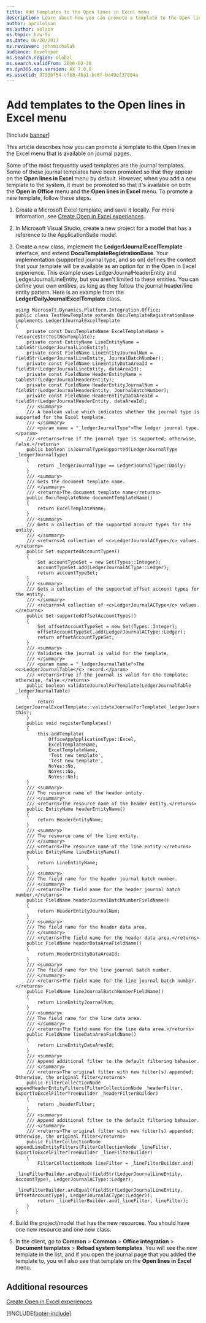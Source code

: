 ```yaml
---
title: Add templates to the Open lines in Excel menu
description: Learn about how you can promote a template to the Open lines in the Excel menu that is available on journal pages.
author: aprilolson
ms.author: aolson
ms.topic: how-to
ms.date: 06/20/2017
ms.reviewer: johnmichalak
audience: Developer
ms.search.region: Global
ms.search.validFrom: 2016-02-28
ms.dyn365.ops.version: AX 7.0.0
ms.assetid: 9793bf54-cfb8-4ba1-bc8f-ba49ef37884a
---
```


# Add templates to the Open lines in Excel menu

[!include [banner](../includes/banner.md)]

This article describes how you can promote a template to the Open lines in the Excel menu that is available on journal pages.

Some of the most frequently used templates are the journal templates. Some of these journal templates have been promoted so that they appear on the **Open lines in Excel** menu by default. However, when you add a new template to the system, it must be promoted so that it's available on both the **Open in Office** menu and the **Open lines in Excel** menu. To promote a new template, follow these steps.

1.  Create a Microsoft Excel template, and save it locally. For more information, see [Create Open in Excel experiences](../office-integration/office-integration-edit-excel.md).

2.  In Microsoft Visual Studio, create a new project for a model that has a reference to the ApplicationSuite model. 

3.  Create a new class, implement the **LedgerIJournalExcelTemplate** interface, and extend **DocuTemplateRegistrationBase**. Your implementation (supported journal type, and so on) defines the context that your template will be available as an option for in the Open in Excel experience. This example uses LedgerJournalHeaderEntity and LedgerJournalLineEntity, but you aren't limited to these entities. You can define your own entities, as long as they follow the journal header/line entity pattern. Here is an example from the **LedgerDailyJournalExcelTemplate** class.

    ```xpp
    using Microsoft.Dynamics.Platform.Integration.Office;  
    public class TestNewTemplate extends DocuTemplateRegistrationBase implements LedgerIJournalExcelTemplate
    {
        private const DocuTemplateName ExcelTemplateName = resourceStr(TestNewTemplate);
        private const EntityName LineEntityName = tableStr(LedgerJournalLineEntity);
        private const FieldName LineEntityJournalNum = fieldStr(LedgerJournalLineEntity, JournalBatchNumber);
        private const FieldName LineEntityDataAreaId = fieldStr(LedgerJournalLineEntity, dataAreaId);
        private const FieldName HeaderEntityName = tableStr(LedgerJournalHeaderEntity);
        private const FieldName HeaderEntityJournalNum = fieldStr(LedgerJournalHeaderEntity, JournalBatchNumber);
        private const FieldName HeaderEntityDataAreaId = fieldStr(LedgerJournalHeaderEntity, dataAreaId);
        /// <summary>
        /// A boolean value which indicates whether the journal type is supported for the Excel template.
        /// </summary>
        /// <param name = "_ledgerJournalType">The ledger journal type.</param>
        /// <returns>True if the journal type is supported; otherwise, false.</returns>
        public boolean isJournalTypeSupported(LedgerJournalType _ledgerJournalType)
        {
            return _ledgerJournalType == LedgerJournalType::Daily;
        }
        /// <summary>
        /// Gets the document template name.
        /// </summary>
        /// <returns>The document template name</returns>
        public DocuTemplateName documentTemplateName()
        {
            return ExcelTemplateName;
        }
        /// <summary>
        /// Gets a collection of the supported account types for the entity.
        /// </summary>
        /// <returns>A collection of <c>LedgerJournalACType</c> values.</returns>
        public Set supportedAccountTypes()
        {
            Set accountTypeSet = new Set(Types::Integer);
            accountTypeSet.add(LedgerJournalACType::Ledger);
            return accountTypeSet;
        }
        /// <summary>
        /// Gets a collection of the supported offset account types for the entity.
        /// </summary>
        /// <returns>A collection of <c>LedgerJournalACType</c> values.</returns>
        public Set supportedOffsetAccountTypes()
        {
            Set offsetAccountTypeSet = new Set(Types::Integer);
            offsetAccountTypeSet.add(LedgerJournalACType::Ledger);
            return offsetAccountTypeSet;
        }
        /// <summary>
        /// Validates the journal is valid for the template.
        /// </summary>
        /// <param name = "_ledgerJournalTable">The <c>LedgerJournalTable</c> record.</param>
        /// <returns>True if the journal is valid for the template; otherwise, false.</returns>
        public boolean validateJournalForTemplate(LedgerJournalTable _ledgerJournalTable)
        {
            return LedgerJournalExcelTemplate::validateJournalForTemplate(_ledgerJournalTable, this);
        }
        public void registerTemplates()
        {
            this.addTemplate(
                OfficeAppApplicationType::Excel,
                ExcelTemplateName,
                ExcelTemplateName,
                'Test new template',
                'Test new template',
                NoYes::No,
                NoYes::No,
                NoYes::No);
        }
        /// <summary>
        /// The resource name of the header entity.
        /// </summary>
        /// <returns>The resource name of the header entity.</returns>
        public EntityName headerEntityName()
        {
            return HeaderEntityName;
        }
        /// <summary>
        /// The resource name of the line entity.
        /// </summary>
        /// <returns>The resource name of the line entity.</returns>
        public EntityName lineEntityName()
        {
            return LineEntityName;
        }
        /// <summary>
        /// The field name for the header journal batch number.
        /// </summary>
        /// <returns>The field name for the header journal batch number.</returns>
        public FieldName headerJournalBatchNumberFieldName()
        {
            return HeaderEntityJournalNum;
        }
        /// <summary>
        /// The field name for the header data area.
        /// </summary>
        /// <returns>The field name for the header data area.</returns>
        public FieldName headerDataAreaFieldName()
        {
            return HeaderEntityDataAreaId;
        }
        /// <summary>
        /// The field name for the line journal batch number.
        /// </summary>
        /// <returns>The field name for the line journal batch number.</returns>
        public FieldName lineJournalBatchNumberFieldName()
        {
            return LineEntityJournalNum;
        }
        /// <summary>
        /// The field name for the line data area.
        /// </summary>
        /// <returns>The field name for the line data area.</returns>
        public FieldName lineDataAreaFieldName()
        {
            return LineEntityDataAreaId;
        }
        /// <summary>
        /// Append additional filter to the default filtering behavior.
        /// </summary>
        /// <returns>The original filter with new filter(s) appended; Otherwise, the original filter</returns>
        public FilterCollectionNode appendHeaderEntityFilters(FilterCollectionNode _headerFilter, ExportToExcelFilterTreeBuilder _headerFilterBuilder)
        {
            return _headerFilter;
        }
        /// <summary>
        /// Append additional filter to the default filtering behavior.
        /// </summary>
        /// <returns>The original filter with new filter(s) appended; Otherwise, the original filter</returns>
        public FilterCollectionNode appendLineEntityFilters(FilterCollectionNode _lineFilter, ExportToExcelFilterTreeBuilder _lineFilterBuilder)
        {
            FilterCollectionNode lineFilter = _lineFilterBuilder.and(
                _lineFilterBuilder.areEqual(fieldStr(LedgerJournalLineEntity, AccountType), LedgerJournalACType::Ledger),
                _lineFilterBuilder.areEqual(fieldStr(LedgerJournalLineEntity, OffsetAccountType), LedgerJournalACType::Ledger));
            return _lineFilterBuilder.and(_lineFilter, lineFilter);
        }
    }
    ```

4.  Build the project/model that has the new resources. You should have one new resource and one new class. 

5.  In the client, go to **Common** &gt; **Common** &gt; **Office integration** &gt; **Document templates** &gt; **Reload system templates**. You will see the new template in the list, and if you open the journal page that you added the template to, you will also see that template on the **Open lines in Excel** menu.


## Additional resources

[Create Open in Excel experiences](../office-integration/office-integration-edit-excel.md)





[!INCLUDE[footer-include](../../../includes/footer-banner.md)]
